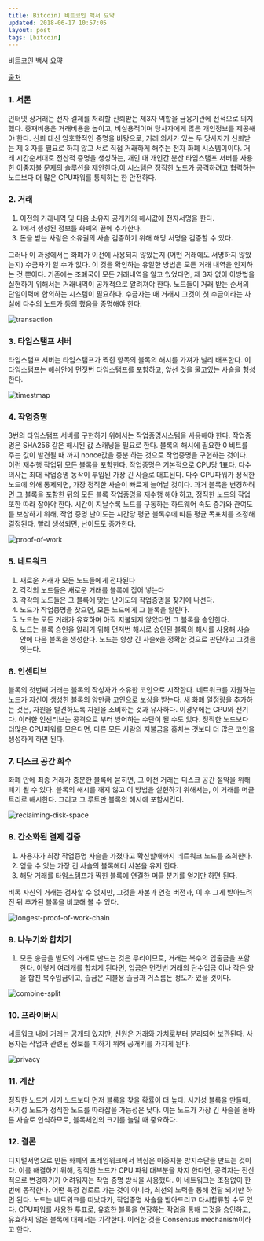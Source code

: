 ```yaml
---
title: Bitcoin) 비트코인 백서 요약
updated: 2018-06-17 10:57:05
layout: post
tags: [bitcoin]
---
```


비트코인 백서 요약

[출처](https://bitcoin.org/bitcoin.pdf)

### 1. 서론

인터넷 상거래는 전자 결제를 처리할 신뢰받는 제3자 역할을 금융기관에 전적으로 의지했다. 중재비용은 거래비용을 높이고, 비실용적이며 당사자에게 많은 개인정보를 제공해야 한다. 신뢰 대신 암호학적인 증명을 바탕으로, 거래 의사가 있는 두 당사자가 신뢰받는 제 3 자를 필요로 하지 않고 서로 직접 거래하게 해주는 전자 화폐 시스템이이다. 거래 시간순서대로 전산적 증명을 생성하는, 개인 대 개인간 분산 타임스탬프 서버를 사용한 이중지불 문제의 솔루션을 제안한다.이 시스템은 정직한 노드가 공격하려고 협력하는 노드보다 더 많은 CPU파워를 통제하는 한 안전하다.

### 2. 거래

   1. 이전의 거래내역 및 다음 소유자 공개키의 해시값에 전자서명을 한다.
   2. 1에서 생성된 정보를 화폐의 끝에 추가한다.
   3. 돈을 받는 사람은 소유권의 사슬 검증하기 위해 해당 서명을 검증할 수 있다.

그러나 이 과정에서는 화폐가 이전에 사용되지 않았는지 (어떤 거래에도 서명하지 않았는지) 수금자가 알 수가 없다. 이 것을 확인하는 유일한 방법은 모든 거래 내역을 인지하는 것 뿐이다. 기존에는 조폐국이 모든 거래내역을 알고 있었다면, 제 3자 없이 이방법을 실현하기 위해서는 거래내역이 공개적으로 알려져야 한다. 노드들이 거래 받는 순서의 단일이력에 합의하는 시스템이 필요하다. 수금자는 매 거래시 그것이 첫 수금이라는 사실에 다수의 노드가 동의 했음을 증명해야 한다.

![transaction](/images/2018/06/transaction.png)

### 3. 타임스탬프 서버
타임스탬프 서버는 타임스탬프가 찍힌 항목의 블록의 해시를 가져가 널리 배포한다. 이 타임스탬프는 해쉬안에 먼젓번 타임스탬프를 포함하고, 앞선 것을 물고있는 사슬을 형성한다.

![timestmap](/images/2018/06/timestamp.png)

### 4. 작업증명
3번의 타임스탬프 서버를 구현하기 위해서는 작업증명시스템을 사용해야 한다. 작업증명은 SHA256 같은 해시된 값 스캐닝을 필요로 한다.  블록의 해시에 필요한 0 비트를 주는 값이 발견될 때 까지 nonce값을 증분 하는 것으로 작업증명을 구현하는 것이다. 이런 재수행 작업뒤 모든 블록을 포함한다.
작업증명은 기본적으로 CPU당 1표다. 다수의사는 최대 작업증명 동작이 투입된 가장 긴 사슬로 대표된다. 다수 CPU파워가 정직한 노드에 의해 통제되면, 가장 정직한 사슬이 빠르게 늘어날 것이다. 과거 블록을 변경하려면 그 블록을 포함한 뒤의 모든 블록 작업증명을 재수행 해야 하고, 정직한 노드의 작업 또한 따라 잡아야 한다.
시간이 지날수록 노드를 구동하는 하드웨어 속도 증가와 관여도를 보상하기 위해, 작업 증명 난이도는 시간당 평균 블록수에 따른 평균 목표치를 조정해 결정된다. 빨리 생성되면, 난이도도 증가한다.

![proof-of-work](/images/2018/06/proof-of-work.png)


### 5. 네트워크
 1. 새로운 거래가 모든 노드들에게 전파된다
 2. 각각의 노드들은 새로운 거래를 블록에 집어 넣는다
 3. 각각의 노드들은 그 블록에 맞는 난이도의 작업증명을 찾기에 나선다.
 4. 노드가 작업증명을 찾으면, 모든 노드에게 그 블록을 알린다.
 5. 노드는 모든 거래가 유효하며 아직 지불되지 않았다면 그 블록을 승인한다.
 6. 노드는 블록 승인을 알리기 위해 먼저번 해시로 승인된 블록의 해시를 사용해 사슬안에 다음 블록을 생성한다. 노드는 항상 긴 사슬x을 정확한 것으로 판단하고 그것을 잇는다.

### 6. 인센티브
블록의 첫번째 거래는 블록의 작성자가 소유한 코인으로 시작한다. 네트워크를 지원하는 노드가 자신이 생성한 블록의 양만큼 코인으로 보상을 받는다. 새 화폐 일정량을 추가하는 것은, 자원을 발견하도록 자원을 소비하는 것과 유사하다. 이경우에는 CPU와 전기다. 이러한 인센티브는 공격으로 부터 방어하는 수단이 될 수도 있다. 정직한 노드보다 더많은 CPU파워를 모은다면,  다른 모든 사람의 지불금을 훔치는 것보다 더 많은 코인을 생성하게 하면 된다.

### 7. 디스크 공간 회수
화폐 안에 최종 거래가 충분한 블록에 묻히면, 그 이전 거래는 디스크 공간 절약을 위해 폐기 될 수 있다. 블록의 해시를 깨지 않고 이 방법을 실현하기 위해서는, 이 거래를 머클트리로 해시한다. 그리고 그 루트만 블록의 해시에 포함시킨다.

![reclaiming-disk-space](/images/2018/06/reclaiming-disk-space.png)

### 8. 간소화된 결제 검증
1. 사용자가 최장 작업증명 사슬을 가졌다고 확신할때까지 네트워크 노드를 조회한다.
2. 얻을 수 있는 가장 긴 사슬의 블록헤더 사본을 유지 한다.
3. 해당 거래를 타임스탬프가 찍힌 블록에 연결한 머클 분기를 얻기만 하면 된다.

비록 자신의 거래는 검사할 수 없지만, 그것을 사본과 연결 버전과, 이 후 그게 받아드려진 뒤 추가된 블록을 비교해 볼 수 있다.

![longest-proof-of-work-chain](/images/2018/06/chain.png)

### 9. 나누기와 합치기
1. 모든 송금을 별도의 거래로 만드는 것은 무리이므로, 거래는 복수의 입출금을 포함한다. 이렇게 여러개를 합치게 된다면, 입금은 먼젓번 거래의 단수입금 이나 작은 양을 합친 복수입금이고, 출금은 지불용 출금과 거스름돈 정도가 있을 것이다.

![combine-split](/images/2018/06/combine-split.png)

### 10. 프라이버시
네트워크 내에 거래는 공개되 있지만, 신원은 거래와 가치로부터 분리되어 보관된다. 사용자는 작업과 관련된 정보를 피하기 위해 공개키를 가지게 된다.

![privacy](/images/2018/06/privacy.png)

### 11. 계산
정직한 노드가 사기 노드보다 먼저 블록을 찾을 확률이 더 높다. 사기성 블록을 만들때, 사기성 노드가 정직한 노드를 따라잡을 가능성은 낮다. 이는 노드가 가장 긴 사슬을 올바른 사슬로 인식하므로, 블록체인의 크기를 늘릴 때 중요하다.

### 12. 결론
디지털서명으로 만든 화폐의 프레임워크에서 핵심은 이중지불 방지수단을 만드는 것이다. 이를 해결하기 위해, 정직한 노드가 CPU 파워 대부분을 차지 한다면,  공격자는 전산적으로 변경하기가 어려워지는 작업 증명  방식을 사용했다. 이 네트워크는 조정없이 한번에 동작한다. 어떤 특정 경로로 가는 것이 아니라, 최선의 노력을 통해 전달 되기만 하면 된다. 노드는 네트워크를 떠났다가, 작업증명 사슬을 받아드리고 다시합류할 수도 있다. CPU파워를 사용한 투표로, 유효한 블록을 연장하는 작업을 통해 그것을 승인하고, 유효하지 않은 블록에 대해서는 기각한다. 이러한 것을 Consensus mechanism이라고 한다.
